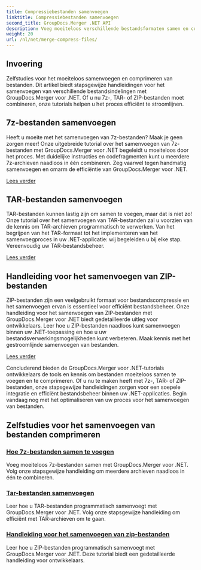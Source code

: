 ```yaml
---
title: Compressiebestanden samenvoegen
linktitle: Compressiebestanden samenvoegen
second_title: GroupDocs.Merger .NET API
description: Voeg moeiteloos verschillende bestandsformaten samen en comprimeer deze tutorials. Leer hoe u 7z-, TAR- en ZIP-bestanden naadloos kunt combineren met onze stapsgewijze handleidingen.
weight: 20
url: /nl/net/merge-compress-files/
---
```

## Invoering


Zelfstudies voor het moeiteloos samenvoegen en comprimeren van bestanden. Dit artikel biedt stapsgewijze handleidingen voor het samenvoegen van verschillende bestandsindelingen met GroupDocs.Merger voor .NET. Of u nu 7z-, TAR- of ZIP-bestanden moet combineren, onze tutorials helpen u het proces efficiënt te stroomlijnen.

## 7z-bestanden samenvoegen

Heeft u moeite met het samenvoegen van 7z-bestanden? Maak je geen zorgen meer! Onze uitgebreide tutorial over het samenvoegen van 7z-bestanden met GroupDocs.Merger voor .NET begeleidt u moeiteloos door het proces. Met duidelijke instructies en codefragmenten kunt u meerdere 7z-archieven naadloos in één combineren. Zeg vaarwel tegen handmatig samenvoegen en omarm de efficiëntie van GroupDocs.Merger voor .NET.

[Lees verder](./merge-7z-files/)

## TAR-bestanden samenvoegen

TAR-bestanden kunnen lastig zijn om samen te voegen, maar dat is niet zo! Onze tutorial over het samenvoegen van TAR-bestanden zal u voorzien van de kennis om TAR-archieven programmatisch te verwerken. Van het begrijpen van het TAR-formaat tot het implementeren van het samenvoegproces in uw .NET-applicatie: wij begeleiden u bij elke stap. Vereenvoudig uw TAR-bestandsbeheer.

[Lees verder](./merging-tar-files/)

## Handleiding voor het samenvoegen van ZIP-bestanden

ZIP-bestanden zijn een veelgebruikt formaat voor bestandscompressie en het samenvoegen ervan is essentieel voor efficiënt bestandsbeheer. Onze handleiding voor het samenvoegen van ZIP-bestanden met GroupDocs.Merger voor .NET biedt gedetailleerde uitleg voor ontwikkelaars. Leer hoe u ZIP-bestanden naadloos kunt samenvoegen binnen uw .NET-toepassing en hoe u uw bestandsverwerkingsmogelijkheden kunt verbeteren. Maak kennis met het gestroomlijnde samenvoegen van bestanden.

[Lees verder](./guide-merging-zip-files/)

Concluderend bieden de GroupDocs.Merger voor .NET-tutorials ontwikkelaars de tools en kennis om bestanden moeiteloos samen te voegen en te comprimeren. Of u nu te maken heeft met 7z-, TAR- of ZIP-bestanden, onze stapsgewijze handleidingen zorgen voor een soepele integratie en efficiënt bestandsbeheer binnen uw .NET-applicaties. Begin vandaag nog met het optimaliseren van uw proces voor het samenvoegen van bestanden.
## Zelfstudies voor het samenvoegen van bestanden comprimeren
### [Hoe 7z-bestanden samen te voegen](./merge-7z-files/)
Voeg moeiteloos 7z-bestanden samen met GroupDocs.Merger voor .NET. Volg onze stapsgewijze handleiding om meerdere archieven naadloos in één te combineren.
### [Tar-bestanden samenvoegen](./merging-tar-files/)
Leer hoe u TAR-bestanden programmatisch samenvoegt met GroupDocs.Merger voor .NET. Volg onze stapsgewijze handleiding om efficiënt met TAR-archieven om te gaan.
### [Handleiding voor het samenvoegen van zip-bestanden](./guide-merging-zip-files/)
Leer hoe u ZIP-bestanden programmatisch samenvoegt met GroupDocs.Merger voor .NET. Deze tutorial biedt een gedetailleerde handleiding voor ontwikkelaars.